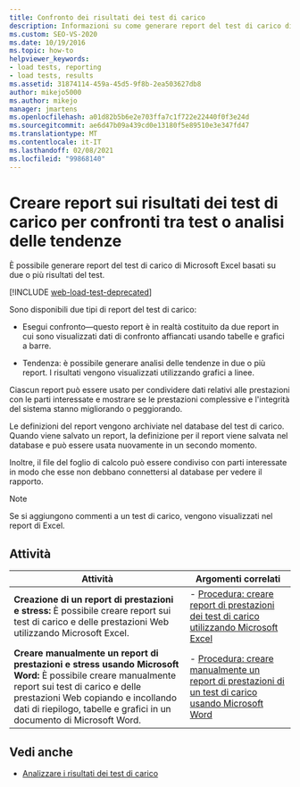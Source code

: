```yaml
---
title: Confronto dei risultati dei test di carico
description: Informazioni su come generare report del test di carico di Excel basati su due o più risultati dei test, inclusi i report di confronto e i rapporti di tendenza.
ms.custom: SEO-VS-2020
ms.date: 10/19/2016
ms.topic: how-to
helpviewer_keywords:
- load tests, reporting
- load tests, results
ms.assetid: 31874114-459a-45d5-9f8b-2ea503627db8
author: mikejo5000
ms.author: mikejo
manager: jmartens
ms.openlocfilehash: a01d82b5b6e2e703ffa7c1f722e22440f0f3e24d
ms.sourcegitcommit: ae6d47b09a439cd0e13180f5e89510e3e347fd47
ms.translationtype: MT
ms.contentlocale: it-IT
ms.lasthandoff: 02/08/2021
ms.locfileid: "99868140"
---
```

# <a name="report-load-tests-results-for-test-comparisons-or-trend-analysis"></a>Creare report sui risultati dei test di carico per confronti tra test o analisi delle tendenze

È possibile generare report del test di carico di Microsoft Excel basati su due o più risultati del test.

[!INCLUDE [web-load-test-deprecated](includes/web-load-test-deprecated.md)]

Sono disponibili due tipi di report del test di carico:

- Esegui confronto&mdash;questo report è in realtà costituito da due report in cui sono visualizzati dati di confronto affiancati usando tabelle e grafici a barre.

- Tendenza: è possibile generare analisi delle tendenze in due o più report. I risultati vengono visualizzati utilizzando grafici a linee.

Ciascun report può essere usato per condividere dati relativi alle prestazioni con le parti interessate e mostrare se le prestazioni complessive e l'integrità del sistema stanno migliorando o peggiorando.

Le definizioni del report vengono archiviate nel database del test di carico. Quando viene salvato un report, la definizione per il report viene salvata nel database e può essere usata nuovamente in un secondo momento.

Inoltre, il file del foglio di calcolo può essere condiviso con parti interessate in modo che esse non debbano connettersi al database per vedere il rapporto.

> [!NOTE]
> Se si aggiungono commenti a un test di carico, vengono visualizzati nel report di Excel.

## <a name="tasks"></a>Attività

|Attività|Argomenti correlati|
|-|-|
|**Creazione di un report di prestazioni e stress:** È possibile creare report sui test di carico e delle prestazioni Web utilizzando Microsoft Excel.|- [Procedura: creare report di prestazioni dei test di carico utilizzando Microsoft Excel](../test/how-to-create-load-test-performance-reports-using-microsoft-excel.md)|
|**Creare manualmente un report di prestazioni e stress usando Microsoft Word:** È possibile creare manualmente report sui test di carico e delle prestazioni Web copiando e incollando dati di riepilogo, tabelle e grafici in un documento di Microsoft Word.|- [Procedura: creare manualmente un report di prestazioni di un test di carico usando Microsoft Word](../test/how-to-manually-create-a-load-test-performance-report-using-microsoft-word.md)|

## <a name="see-also"></a>Vedi anche

- [Analizzare i risultati dei test di carico](../test/analyze-load-test-results-using-the-load-test-analyzer.md)
